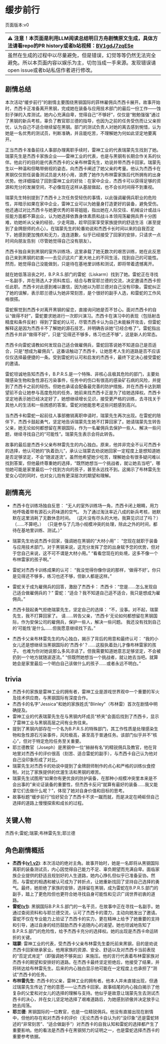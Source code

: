 # 缓步前行
页面版本:v0
 

| :warning: 注意！本页面是利用LLM阅读总结明日方舟剧情原文生成，具体方法请看repo的PR history或者b站视频：[BV1gdJ7zqESe](https://www.bilibili.com/video/BV1gdJ7zqESe/)         |
|:----------------------------|
| 虽然在生成的过程中以尽量避免，但是错误，幻觉等等仍然无法完全避免。所以本页面内容以娱乐为主，切勿当成一手来源。发现错误请open issue或者b站私信作者进行修改。|



## 剧情总结
本次活动“缓步前行”的剧情主要围绕黑钢国际的菲林雇佣兵杰西卡展开。故事开始时，杰西卡正准备离开黑钢，完成她在装备与应用技术部门的最后一份工作——蚀刻子弹的入库测试。她内心充满自卑，觉得自己“不够好”，仅仅是“勉勉强强”通过了黑钢的新兵考核，辜负了教官耶兰德的指导，也因为之前的任务受伤而让父亲担忧，认为自己不适合继续留在黑钢。部门的测试负责人对她的离去感到惋惜，认为她是一名优秀的测试员，判断准确，并且能吃苦，不理解她为何如此坚定地要离开。

正当杰西卡准备前往人事部办理离职手续时，雷神工业的代表瑞蒙先生找到了她。瑞蒙先生是杰西卡家族企业——雷神工业的代表，也是与黑钢有长期合作关系的伙伴。他此行的目的是代表杰西卡的父亲布林雷先生，劝说并带杰西卡回家。瑞蒙先生以一种温和但略带俯视的姿态，向杰西卡阐述了她父亲的考量。他认为杰西卡在黑钢仅仅担任装备测试员是大材小用，浪费了她作为布林雷家族后代所拥有的出身优势。他详细描绘了回到雷神工业的好处：在家中企业，杰西卡可以获得足够的资源和充分的发展空间，不必像现在这样从基层做起，也不会长时间得不到重视。

瑞蒙先生特别提到了杰西卡上次任务受轻伤的事情，以此强调雇佣兵职业的危险性，并暗示如果在家中企业，雷神工业可以为她量身打造更好的装备，避免受伤。他还通过对比杰西卡与她更优秀的哥哥姐姐，指出她在人际交往、机械设计或战斗技能方面都不算出众，认为她选择依靠身体素质和战斗本领闯荡雇佣兵界十分困难，劝她听从父亲的经验，少走弯路，趁早回家享受家族提供的舒适生活（甚至提到了金牌厨师的点心）。在瑞蒙先生的轮番劝说和杰西卡长时间以来的自我否定下，她感到更加愧疚和无力，连连道歉，似乎已经接受了回家的安排，只请求一点时间向朋友告别（尽管她觉得自己没有朋友）。

杰西卡独自来到黑钢的室外训练场，这里承载了她无数次的艰苦训练，她在此反思自己来到黑钢的初衷——去见识这片广袤大地上的不同生活，找到自己的可能性。然而，她觉得自己没能做到，只是待在基地里训练和测试，即将带着遗憾离开。

就在她低落沮丧之时，B.P.R.S.部门的雷蛇（Liskarm）找到了她。雷蛇正在寻找一名副手，并在筛选人才资料库后，结合与教官耶兰德的交流，决定邀请杰西卡担任此职。杰西卡对此感到难以置信，因为她以为耶兰德对自己没有印象。雷蛇纠正了她的误解，表示耶兰德认为她非常刻苦，是个很好的副手人选，和雷蛇的工作风格很搭。

雷蛇察觉到杰西卡对离开黑钢的留恋，直接询问她是否不甘心。面对杰西卡的自认“做得不好”，雷蛇要求她进行一次即兴演习。杰西卡在演习中的表现（包括射击精度和条件反射）得到了雷蛇的认可，尽管杰西卡认为自己未能躲开攻击，但雷蛇解释这是因为杰西卡不了解她的源石技艺，并明确告诉她“已经合格了”。雷蛇指出杰西卡并非“做得不好”，只是“见得还不够多，练习也还不够”，这是新人的常态。

杰西卡向雷蛇请教如何发现自己适合做雇佣兵，雷蛇回答说她不知道自己是否适合，只是“想成为雇佣兵”。这番话触动了杰西卡，让她思考人生的道路是否不应该仅仅选择最便捷的一条。受到雷蛇的认可和启发的杰西卡，最终下定决心接受雷蛇的邀请。

雷蛇坦诚地告知杰西卡，B.P.R.S.是一个特殊、非核心且极其危险的部门，主要处理感染生物和急性源石污染事件，任务中的伤口有很高的感染矿石病的风险，并提到了杰西卡之前的轻伤。但她也承诺会配备最完善的防护措施，并在杰西卡达到期望前不会让她参与高度危险的任务，她前来找杰西卡正是为了给她选择权。杰西卡坚定地表示她已经决定好了，她想继续增长见识，接受更严格的训练，去寻找关于其他人的生活和一些困惑的答案。雷蛇对她能思考这些问题感到高兴。

当杰西卡和雷蛇一起前往人事部撤销离职申请时，瑞蒙先生再次出现。在雷蛇的陪伴下，杰西卡鼓起勇气，坚定地告诉瑞蒙先生她不打算回家了。她请瑞蒙先生转告父亲，她无论如何都想留在黑钢国际，作为一名雇佣兵去保护一些人、解决一些问题，继续寻找自己的“可能性”。瑞蒙先生表示会将此转告。

故事的最后是杰西卡父亲布林雷先生的内心独白。原来，他并非完全不认可杰西卡的选择，他认可她的“执着劲儿”，承认让瑞蒙去劝说她回家一定程度上是想知道她是否足够坚定，不会“随波逐流”。虽然他希望她少吃苦，理解她会有很多疑问难以找到答案，但他最终尊重她的选择，“既然她想当一个挑战者，就让她去当吧”，哪怕她可能是家里最后一个找到方向的孩子，甚至永远找不到。这揭示了布林雷先生爱女心切的同时，也对女儿抱有更深层次的期望和理解。
## 剧情高光
- 杰西卡在训练场独自反思：
“无人的室外训练场一角，杰西卡闭上眼睛，用力地呼吸着带有源石火药味道的空气。
为了通过淘汰率近八成的新兵考核，她默默在这里消耗了无数休息时间。
（这片没有尽头的大地，我算见识过了吗？）
（......不算吧。）
（只是参与了几场小规模冲突的处理，除此之外的时间，都待在基地里训练、测试。）”

- 瑞蒙先生劝说杰西卡回家，强调她在黑钢的“大材小用”：
“您现在就职于装备与应用技术部门，对于黑钢来说，这充分发挥了您的出身赋予您的优势，但对于您自己来说，这不可不谓是大材小用。”
“看看您现在的处境，这多不像一个布林雷家的孩子啊。”

- 雷蛇对杰西卡训练成果的认可：
“我没觉得你像你说的那样，‘做得不好’。你只是见得还不够多，练习也还不够，但新人都是这样。”

- 雷蛇关于成为雇佣兵的回答，激励了杰西卡：
杰西卡：“您是......怎么发现自己适合做雇佣兵的？”
雷蛇：“适合？我不知道自己适不适合，我只是想成为雇佣兵。”

- 杰西卡鼓起勇气拒绝瑞蒙先生，坚定自己的选择：
“不，没事。对不起，瑞蒙先生，我不打算回家了。
请......转告父亲，‘杰西卡’无论如何都想留在黑钢国际，作为安保公司的雇佣兵，保护一些人，解决一些问题。
我还没有找到自己的‘可能性’是什么......但我愿意继续找下去。”

- 杰西卡父亲布林雷先生的内心独白，揭示了背后的用意和最终认可：
“我的小女儿还是想继续当黑钢国际的‘杰西卡’？......这股执着劲儿才像布林雷家的孩子。
也难为你对她说那么多风凉话了。但我需要知道她意志足够坚定，不会被扔到一个地方就随波逐流。”
“但既然她想当一个挑战者，就让她去当吧。就算她会是家里最后一个明白自己该做什么的孩子......或者永远不明白。”
## trivia
- 杰西卡的家族是雷神工业的拥有者，雷神工业是游戏世界观中一个重要的军火及技术供应商，与黑钢国际有深度合作。
- 杰西卡的名字"Jessica"和她的家族姓氏"Blinley"（布林雷）首次在剧情中明确提及。
- 雷神工业的代表瑞蒙先生在与黑钢内环成员“桥夹”会面后找到了杰西卡，显示了雷神工业与黑钢高层之间有业务往来。
- 提到了黑钢内部存在一个名为B.P.R.S.的特殊部门，其工作性质是处理感染生物和急性源石污染事件，风险极高，甚至高于普通任务。该部门似乎并不“核心”，但对于特定危险任务至关重要。
- 耶兰德教官（Joseph）是黑钢中一位“赫赫有名”的精锐佣兵及教官，他在背地里对杰西卡的评价很高（刻苦、适合雷蛇的副手），与杰西卡自己认为他对自己没印象形成了对比。
- 瑞蒙先生对杰西卡的劝说中提到了金牌厨师制作的点心和严格的训练伙食控制，对比了家族提供的优渥生活和黑钢的艰苦。
- 瑞蒙先生试图用“如果你有更优良的防护装备，在那种小规模冲突里本来是不会出事的”来论证装备的重要性，但杰西卡反问“就算有最好的装备......我又能拿它们去做什么呢？”，体现了她对自身价值和目标的思考。
- 故事标题“缓步前行”恰好契合了杰西卡不求一蹴而就，而是决定在崎岖但自己选择的道路上慢慢探索和成长的过程。
## 关键人物
杰西卡;雷蛇;瑞蒙;布林雷先生;耶兰德
## 角色剧情概括
-   **杰西卡([v1](../chars/char_235_jesica.md),[v2](../char_v3/char_235_jesica.md))**: 本次活动的绝对主角。故事开始时，她是一名即将从黑钢国际离职的装备测试员，内心因觉得自己能力不足、辜负期望而充满自卑。面临家族企业提供的舒适且规划好的人生道路，她内心挣扎但似乎已准备妥协。然而，与雷蛇的相遇和被认可成为了转折点，让她重新找回了坚持自己选择的勇气。最终，她拒绝了家族的安排，选择留在黑钢，成为雷蛇在B.P.R.S.部门的副手，踏上了更危险但也更符合她寻找自身可能性和见识广阔世界初衷的道路。
-   **雷蛇([v1](../chars/char_107_liskam.md))**: 黑钢国际B.P.R.S.部门的一名干员，在故事中正在寻找一名副手。她通过查阅资料和与耶兰德交流，认可了杰西卡的潜力，主动向她发出了邀请。雷蛇不仅在专业能力上验证了杰西卡的实力，更在精神上给予了她重要的支持和引导，通过自身的经历鼓励杰西卡追随内心的渴望。她也坦诚地告知了B.P.R.S.部门的危险性，给予杰西卡充分的选择权。她的出现是杰西卡命运转折的关键。
-   **瑞蒙**: 雷神工业的代表，受杰西卡父亲布林雷先生委托前来黑钢，目的是劝说杰西卡回家继承家业。他用家族的资源、安全、舒适以及对杰西卡当前表现的“否定式肯定”（即强调她不够突出）来施压。他的言行代表着布林雷家族对杰西卡的期望和安排好的道路。在杰西卡最终坚定拒绝后，他接受了结果，并将转达给布林雷先生。后来的内心独白显示他可能在一定程度上也承担了“测试”杰西卡的任务。
-   **布林雷先生**: 杰西卡的父亲，雷神工业的拥有者。他本人并未直接出现，但通过瑞蒙先生传达了他的意愿——让杰西卡回家。故事结尾的内心独白揭示了他复杂的父爱和对女儿的选择的理解与支持。他似乎是故意让瑞蒙先生去测试杰西卡的决心，并在女儿坚定地选择了艰难道路后，为她感到骄傲并决定放手让她去闯荡。
-   **耶兰德**: 黑钢国际的一位教官，也是一位精锐佣兵。他没有直接出现在剧情中，但他的存在和对杰西卡的评价（无论杰西卡自认为的“没印象”还是雷蛇转述的“非常刻苦”、“适合做副手”）对杰西卡的自我认知和雷蛇的选择都产生了重要影响。他的看法是杰西卡在黑钢努力的证明之一，也是雷蛇选择杰西卡的重要参考依据。